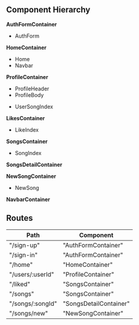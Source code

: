 ## Component Hierarchy

**AuthFormContainer**
 - AuthForm

**HomeContainer**
 - Home
 - Navbar

**ProfileContainer**
 - ProfileHeader
 - ProfileBody
  * UserSongIndex

**LikesContainer**
 - LikeIndex

**SongsContainer**
 - SongIndex

**SongsDetailContainer**

**NewSongContainer**
- NewSong

**NavbarContainer**

## Routes

|Path   | Component   |
|-------|-------------|
| "/sign-up" | "AuthFormContainer" |
| "/sign-in" | "AuthFormContainer" |
| "/home" | "HomeContainer" |
| "/users/:userId" | "ProfileContainer" |
| "/liked" | "SongsContainer" |
| "/songs" | "SongsContainer" |
| "/songs/:songId" | "SongsDetailContainer" |
| "/songs/new" | "NewSongContainer" |
